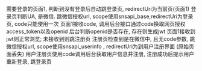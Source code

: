 需要登录的页面1, 判断到没有登录后自动跳登录页, redirectUri为当前页(页面1)
登录页判断UA, 是微信. 跳微信授权url, scope使用snsapi_base,redirectUri为登录页, code只能使用一次
页面1接收code, 调用后台接口通过code换取网页授权access_token以及openid
后台判断openid是否存在, 存在则生成jwt
页面1接收到jwt则正常浏览; 未接收到则跳注册页
注册页检查到是在微信中, 且无code参数, 跳微信授权url, scope使用snsapi_userinfo , redirectUri为到用户注册界面 (原始页面丢失)
用户注册页使用code调用后台获取用户信息并注册, 注册成功后提示用户重新登录, 跳登录页